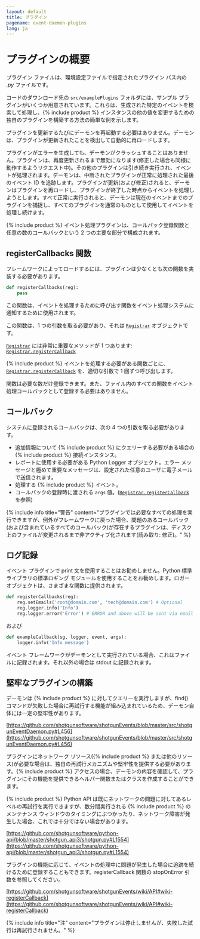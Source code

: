 ```yaml
---
layout: default
title: プラグイン
pagename: event-daemon-plugins
lang: ja
---
```


# プラグインの概要

プラグイン ファイルは、環境設定ファイルで指定されたプラグイン パス内の *.py* ファイルです。

コードのダウンロード先の `src/examplePlugins` フォルダには、サンプル プラグインがいくつか用意されています。これらは、生成された特定のイベントを検索して処理し、{% include product %} インスタンスの他の値を変更するための独自のプラグインを構築する方法の簡単な例を示します。

プラグインを更新するたびにデーモンを再起動する必要はありません。デーモンは、プラグインが更新されたことを検出して自動的に再ロードします。

プラグインがエラーを生成しても、デーモンがクラッシュすることはありません。プラグインは、再度更新されるまで無効になります(修正した場合も同様に動作するようリクエスト中)。その他のプラグインは引き続き実行され、イベントが処理されます。デーモンは、中断されたプラグインが正常に処理された最後のイベント ID を追跡します。プラグインが更新(および修正)されると、デーモンはプラグインを再ロードし、プラグインが終了した時点からイベントを処理しようとします。すべて正常に実行されると、デーモンは現在のイベントまでのプラグインを捕捉し、すべてのプラグインを通常のものとして使用してイベントを処理し続けます。

{% include product %} イベント処理プラグインは、コールバック登録関数と任意の数のコールバックという 2 つの主要な部分で構成されます。

<a id="registerCallbacks_function"></a>
## registerCallbacks 関数

フレームワークによってロードするには、プラグインは少なくとも次の関数を実装する必要があります。

```python
def registerCallbacks(reg):
    pass
```

この関数は、イベントを処理するために呼び出す関数をイベント処理システムに通知するために使用されます。

この関数は、1 つの引数を取る必要があり、それは [`Registrar`](./event-daemon-api.md#Registrar) オブジェクトです。

[`Registrar`](./event-daemon-api.md#Registrar) には非常に重要なメソッドが 1 つあります: [`Registrar.registerCallback`](./event-daemon-api.md#registercallback)

{% include product %} イベントを処理する必要がある関数ごとに、[`Registrar.registerCallback`](./event-daemon-api.md#registerCallback) を、適切な引数で 1 回ずつ呼び出します。

関数は必要な数だけ登録できます。また、ファイル内のすべての関数をイベント処理コールバックとして登録する必要はありません。

<a id="Callbacks"></a>
## コールバック

システムに登録されるコールバックは、次の 4 つの引数を取る必要があります。

- 追加情報について {% include product %} にクエリーする必要がある場合の {% include product %} 接続インスタンス。
- レポートに使用する必要がある Python Logger オブジェクト。エラー メッセージと極めて重要なメッセージは、設定された任意のユーザに電子メールで送信されます。
- 処理する {% include product %} イベント。
- コールバックの登録時に渡される `args` 値。([`Registrar.registerCallback`](./event-daemon-api.md#wiki-registerCallback) を参照)

{% include info title="警告" content="プラグインでは必要なすべての処理を実行できますが、例外がフレームワークに戻った場合、問題のあるコールバック(および含まれているすべてのコールバック)が存在するプラグインは、ディスク上のファイルが変更されるまで非アクティブ化されます(読み取り: 修正)。" %}

<a id="Logging"></a>
## ログ記録

イベント プラグインで print 文を使用することはお勧めしません。Python 標準ライブラリの標準ロギング モジュールを使用することをお勧めします。ロガー オブジェクトは、さまざまな関数に提供されます。

```python
def registerCallbacks(reg):
    reg.setEmails('root@domain.com', 'tech@domain.com') # Optional
    reg.logger.info('Info')
    reg.logger.error('Error') # ERROR and above will be sent via email in default config
```

および

```python
def exampleCallback(sg, logger, event, args):
    logger.info('Info message')
```

イベント フレームワークがデーモンとして実行されている場合、これはファイルに記録されます。それ以外の場合は stdout に記録されます。

<a id="Robust"></a>
## 堅牢なプラグインの構築

デーモンは {% include product %} に対してクエリーを実行しますが、find() コマンドが失敗した場合に再試行する機能が組み込まれているため、デーモン自体には一定の堅牢性があります。

[https://github.com/shotgunsoftware/shotgunEvents/blob/master/src/shotgunEventDaemon.py#L456](https://github.com/shotgunsoftware/shotgunEvents/blob/master/src/shotgunEventDaemon.py#L456)

プラグインにネットワーク リソース({% include product %} または他のリソース)が必要な場合は、独自の再試行メカニズムや堅牢性を提供する必要があります。{% include product %} アクセスの場合、デーモンの内容を確認して、プラグインにその機能を提供できるヘルパー関数またはクラスを作成することができます。

{% include product %} Python API は既にネットワークの問題に対してあるレベルの再試行を実行できますが、数分間実行される {% include product %} のメンテナンス ウィンドウのタイミングにぶつかったり、ネットワーク障害が発生した場合、これでは十分ではない場合があります。

[https://github.com/shotgunsoftware/python-api/blob/master/shotgun_api3/shotgun.py#L1554](https://github.com/shotgunsoftware/python-api/blob/master/shotgun_api3/shotgun.py#L1554)

プラグインの機能に応じて、イベントの処理中に問題が発生した場合に追跡を続けるために登録することもできます。registerCallback 関数の stopOnError 引数を参照してください。

[https://github.com/shotgunsoftware/shotgunEvents/wiki/API#wiki-registerCallback](https://github.com/shotgunsoftware/shotgunEvents/wiki/API#wiki-registerCallback)

{% include info title="注" content="プラグインは停止しませんが、失敗した試行は再試行されません。" %}
